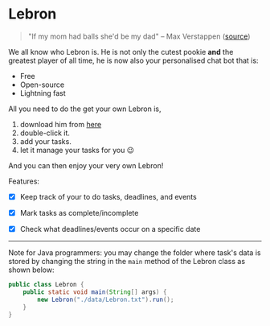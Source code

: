 # Lebron
> "If my mom had balls she'd be my dad"  – Max Verstappen ([source](https://www.youtube.com/watch?v=Nq82CB-zOto))

We all know who Lebron is. He is not only the cutest pookie **and** the greatest player of all time, he is now also your personalised chat bot that is:
- Free
- Open-source
- Lightning fast


All you need to do the get your own Lebron is,
1. download him from [here](https://github.com/rotarykirby/ip/releases/tag/A-Jar)
2. double-click it.
3. add your tasks.
4. let it manage your tasks for you 😉

And you can then enjoy your very own Lebron!

Features:
- [x] Keep track of your to do tasks, deadlines, and events
- [x] Mark tasks as complete/incomplete
- [x] Check what deadlines/events occur on a specific date


---
Note for Java programmers: you may change the folder where task's data is stored by changing the string in the `main` method of the Lebron class as shown below:
```java
public class Lebron {
    public static void main(String[] args) {
        new Lebron("./data/Lebron.txt").run();
    }
}
```

